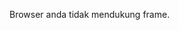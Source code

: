 <html>
<head><title>Membuat Frame Menu</title></head>
<frameset rows="100,*,0">
<frame name="top" scrolling="no" noresize
target="contents" src="MENU ATAS INDEX 2.HTML">
 <frameset cols="270,*">
<frame name="contents" target="main"
src="MENU KIRI INDEX 2.HTML">
<frame name="main" src="frame.html"></frameset>
<body>
<p>Browser anda tidak mendukung frame.</p>
</body>
</noframes>
</frameset>
</html>
